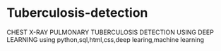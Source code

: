 # Tuberculosis-detection
CHEST X-RAY PULMONARY TUBERCULOSIS DETECTION USING DEEP  LEARNING  using python,sql,html,css,deep learing,machine learning
